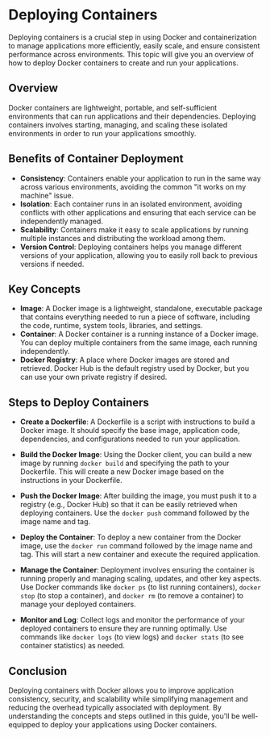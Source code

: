 # Deploying Containers

Deploying containers is a crucial step in using Docker and containerization to manage applications more efficiently, easily scale, and ensure consistent performance across environments. This topic will give you an overview of how to deploy Docker containers to create and run your applications.

## Overview

Docker containers are lightweight, portable, and self-sufficient environments that can run applications and their dependencies. Deploying containers involves starting, managing, and scaling these isolated environments in order to run your applications smoothly.

## Benefits of Container Deployment

- **Consistency**: Containers enable your application to run in the same way across various environments, avoiding the common "it works on my machine" issue.
- **Isolation**: Each container runs in an isolated environment, avoiding conflicts with other applications and ensuring that each service can be independently managed.
- **Scalability**: Containers make it easy to scale applications by running multiple instances and distributing the workload among them.
- **Version Control**: Deploying containers helps you manage different versions of your application, allowing you to easily roll back to previous versions if needed.

## Key Concepts

- **Image**: A Docker image is a lightweight, standalone, executable package that contains everything needed to run a piece of software, including the code, runtime, system tools, libraries, and settings.
- **Container**: A Docker container is a running instance of a Docker image. You can deploy multiple containers from the same image, each running independently.
- **Docker Registry**: A place where Docker images are stored and retrieved. Docker Hub is the default registry used by Docker, but you can use your own private registry if desired.

## Steps to Deploy Containers

- **Create a Dockerfile**: A Dockerfile is a script with instructions to build a Docker image. It should specify the base image, application code, dependencies, and configurations needed to run your application.

- **Build the Docker Image**: Using the Docker client, you can build a new image by running `docker build` and specifying the path to your Dockerfile. This will create a new Docker image based on the instructions in your Dockerfile.

- **Push the Docker Image**: After building the image, you must push it to a registry (e.g., Docker Hub) so that it can be easily retrieved when deploying containers. Use the `docker push` command followed by the image name and tag.

- **Deploy the Container**: To deploy a new container from the Docker image, use the `docker run` command followed by the image name and tag. This will start a new container and execute the required application.

- **Manage the Container**: Deployment involves ensuring the container is running properly and managing scaling, updates, and other key aspects. Use Docker commands like `docker ps` (to list running containers), `docker stop` (to stop a container), and `docker rm` (to remove a container) to manage your deployed containers.

- **Monitor and Log**: Collect logs and monitor the performance of your deployed containers to ensure they are running optimally. Use commands like `docker logs` (to view logs) and `docker stats` (to see container statistics) as needed.

## Conclusion

Deploying containers with Docker allows you to improve application consistency, security, and scalability while simplifying management and reducing the overhead typically associated with deployment. By understanding the concepts and steps outlined in this guide, you'll be well-equipped to deploy your applications using Docker containers.